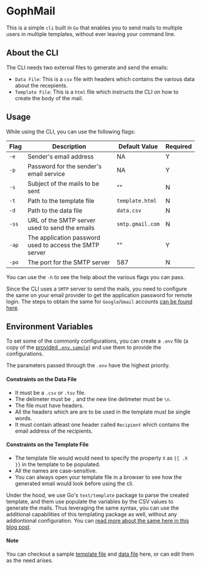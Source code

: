 # GophMail

This is a simple `cli` built in `Go` that enables you to send mails to multiple users in multiple templates, without ever leaving your command line.

## About the CLI

The CLI needs two external files to generate and send the emails:

- `Data File`: This is a `csv` file with headers which contains the various data about the recepients.
- `Template File`: This is a `html` file which instructs the CLI on how to create the body of the mail.

## Usage

While using the CLI, you can use the following flags:

| Flag  | Description                                             | Default Value    | Required |
| ----- | ------------------------------------------------------- | ---------------- | -------- |
| `-e`  | Sender's email address                                  | NA               | Y        |
| `-p`  | Password for the sender's email service                 | NA               | Y        |
| `-s`  | Subject of the mails to be sent                         | ""               | N        |
| `-t`  | Path to the template file                               | `template.html`  | N        |
| `-d`  | Path to the data file                                   | `data.csv`       | N        |
| `-ss` | URL of the SMTP server used to send the emails          | `smtp.gmail.com` | N        |
| `-ap` | The application password used to access the SMTP server | ""               | Y        |
| `-po` | The port for the SMTP server                            | 587              | N        |

You can use the `-h` to see the help about the various flags you can pass.

Since the CLI uses a `SMTP` server to send the mails, you need to configure the same on your email provider to get the application password for remote login. The steps to obtain the same for `Google`/`Gmail` accounts [can be found here](https://mailmeteor.com/blog/gmail-smtp-settings#how-to-use-the-gmail-smtp-settings).

## Environment Variables

To set some of the commonly configurations, you can create a `.env` file (a copy of the [provided `.env.sample`](./env.sample)) and use them to provide the configurations.

The parameters passed through the `.env` have the highest priority.

#### Constraints on the Data File

- It must be a `.csv` or `.tsv` file.
- The delimeter must be `,` and the new line delimeter must be `\n`.
- The file must have headers.
- All the headers which are are to be used in the template must be single words.
- It must contain atleast one header called `Recipient` which contains the email address of the recipients.

#### Constraints on the Template File

- The template file would would need to specify the property `X` as `{{ .X }}` in the template to be populated.
- All the names are case-sensitive.
- You can always open your template file in a browser to see how the generated email would look before using the cli.

Under the hood, we use Go's `text/template` package to parse the created template, and them use populate the variables by the CSV values to generate the mails. Thus leveraging the same syntax, you can use the additional capabilities of this templating package as well, without any addiontional configuration. You can [read more about the same here in this blog post](https://blog.logrocket.com/using-golang-templates/).

#### Note

You can checkout a sample [template file](./template.html) and [data file](./data.csv) here, or can edit them as the need arises.
